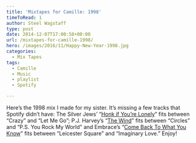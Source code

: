 ```yaml
---
title: 'Mixtapes for Camille: 1998'
timeToRead: 1 
author: Steel Wagstaff
type: post
date: 2014-12-07T17:00:58+00:00
url: /mixtapes-for-camille-1998/
hero: /images/2016/11/Happy-New-Year-1998.jpg
categories:
  - Mix Tapes
tags:
  - Camille
  - Music
  - playlist
  - Spotify

---
```

Here&#8217;s the 1998 mix I made for my sister. It&#8217;s missing a few tracks that Spotify didn&#8217;t have: The Silver Jews&#8217; &#8220;<a href="https://www.youtube.com/watch?v=e8nnCMig1ro" target="_blank">Honk if You&#8217;re Lonely</a>&#8221; fits between &#8220;Crazy&#8221; and &#8220;Let Me Go&#8221;; P.J. Harvey&#8217;s &#8220;<a href="https://www.youtube.com/watch?v=GmOMuBYEejc" target="_blank">The Wind</a>&#8221; fits between &#8220;Circles&#8221; and &#8220;P.S. You Rock My World&#8221; and Embrace&#8217;s &#8220;<a href="https://www.youtube.com/watch?v=8nGn_w_wNVc" target="_blank">Come Back To What You Know</a>&#8221; fits between &#8220;Leicester Square&#8221; and &#8220;Imaginary Love.&#8221; Enjoy!